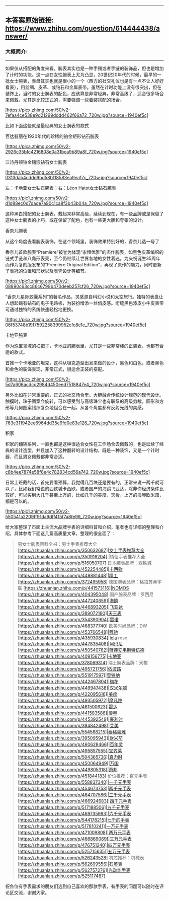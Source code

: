 ----------------------------------------
## 本答案原始链接: https://www.zhihu.com/question/614444438/answer/
### 大概简介: 
----------------------------------------
如果仅从搭配的角度来看，腕表其实也是一种手镯或者手链的装饰品，但也是增加了计时的功能。这一点在女性腕表上尤为凸显，20世纪20年代的时候，最早的一批女士腕表，表盘其实也就是很小的一个（西方的社交礼仪也是有一点不让人好好看表），用丝绸、皮革、或钻石和金属表带。虽然在计时功能上没有很突出，但在装饰上，当时的女士腕表的配色，应该算是非常经典，非常高级了，适合很多场合来佩戴，尤其是比较正式的，需要强调一些着装搭配的场合。

[https://picx.zhimg.com/50/v2-7efaa4ce538e9d21299dddd462f66a72_720w.jpg?source=1940ef5c]

比如下面这些就是最经典的女士腕表的款式

百达翡丽在1920年代的珍稀的铂金矩形钻石腕表

[https://pica.zhimg.com/50/v2-2926c35bfc4216808e0a31bca9b89a8f_720w.jpg?source=1940ef5c]

江诗丹顿铂金镶嵌钻石女士腕表

[https://picx.zhimg.com/50/v2-0313dab4cddd9bd58b118583ea9ea17c_720w.jpg?source=1940ef5c]

左：卡地亚女士钻石腕表；右：Léon Hatot女士钻石腕表

[https://pic1.zhimg.com/50/v2-d1d88ec0d7dade7a90c1ca8f3b43b04a_720w.jpg?source=1940ef5c]

这种黑白搭配的女士腕表，戴起来非常高级，延续到现在，有一些品牌或是保留了这种女士腕表的小巧，或在保留了配色，也有一些更大胆和夸张的设计。


香奈儿腕表

从这个角度去看腕表装饰，在这个领域里，装饰效果特别好的，香奈儿选一号了

香奈儿首款腕表“Première”被誉为体现“永恒优雅”的杰作腕表，如黑色皮革编织的链式手链和八角形表壳，至今仍继续让世界各地的女性着迷。为庆祝诞生35周年而作为复刻版发布的“Première Original Edition”，再现了原作的魅力，同时更新了表冠的位置和形状以及表壳设计等细节。

[https://pic1.zhimg.com/50/v2-08890c63cc86c6799b470deeb257cf26_720w.jpg?source=1940ef5c]

“香奈儿星际胶囊系列”的著名作品，灵感源自科幻小说和太空旅行。独特的表盘让人想起镶有钻石的电子电路板，为装扮增添一丝俏皮感。绗缝黑色漆皮小牛皮表带可通过独特的系统快速轻松地更换。

[https://picx.zhimg.com/50/v2-06f53748b19f7592258399952cfc8e1e_720w.jpg?source=1940ef5c]


卡地亚腕表

作为珠宝领域的扛把子，卡地亚的腕表里，尤其是一些非常棒的正装表，也都有合适的款式。

首推一个卡地亚的坦克，这种从坦克造型出发来做的设计，黑色和白色，或者黑色和金色的装饰表现，非常正式，很适合正装的搭配。

[https://picx.zhimg.com/50/v2-5d7a606acdcd2984d450eed7518847e4_720w.jpg?source=1940ef5c]

另外比如在非常重要的，正式的社交场合里。大胆融合传统设计规范的现代设计。触摸时，珠子图案会旋转，可以感受到与高级珠宝也有联系的高级剪裁。圆形和方形等几何图案错综复杂地组合在一起，从各个角度都有反射光线的美感。

[https://picx.zhimg.com/50/v2-763e311942ee6964dd35e9fd0e83e126_720w.jpg?source=1940ef5c]


积家

积家的翻转系列，一直也都是这种很适合女性在工作场合去佩戴的，也是延续了经典的设计造型，并且加入了这种翻转的设计结构，既是一种装饰，又是一个计时器，而且男女佩戴都非常合适。

[https://picx.zhimg.com/50/v2-c8b4ee7874e58f8e4c782834cd56a742_720w.jpg?source=1940ef5c]



日常上班戴的话，首先要看预算，我觉得几百块还是要有的，正常来说一两千就可以了，比如我们常说的西铁城卡西欧，或者国产的海鸥飞亚达，除非你经济条件比较好，可以买到大几千甚至上万的，比如几千的美度，天梭，上万的浪琴欧米茄，都是可以的。

[https://pic1.zhimg.com/50/v2-550541a2209ff91da9dff415f7a8fe99_720w.jpg?source=1940ef5c]

给大家整理了市面上主流大品牌手表的详细科普和介绍，笔者也有详细的整理和介绍，具体参考下面这几篇高质量文章，整理的很全面了：

> 男女士腕表百科全书：男士手表推荐大全 [https://zhuanlan.zhihu.com/p/350632687]|女士手表推荐大全 [https://zhuanlan.zhihu.com/p/350916204] |情侣手表推荐大全 [https://zhuanlan.zhihu.com/p/516050707]
> 日本腕表品牌：西铁城 [https://zhuanlan.zhihu.com/p/452254485]|卡西欧 [https://zhuanlan.zhihu.com/p/449881448]|精工 [https://zhuanlan.zhihu.com/p/372495958]
> 德国腕表品牌：格拉苏蒂宇联 [https://zhuanlan.zhihu.com/p/441573116]|NOMOS [https://zhuanlan.zhihu.com/p/404395048]
> 国产腕表品牌：罗西尼 [https://zhuanlan.zhihu.com/p/447240659]|海鸥 [https://zhuanlan.zhihu.com/p/446893205]|飞亚达 [https://zhuanlan.zhihu.com/p/389072190]|天王表 [https://zhuanlan.zhihu.com/p/354390904]|雷诺 [https://zhuanlan.zhihu.com/p/468377740]
> 欧美时尚品牌：DW [https://zhuanlan.zhihu.com/p/453766548]|蔻驰 [https://zhuanlan.zhihu.com/p/435930834]|lola rose [https://zhuanlan.zhihu.com/p/447835408]|阿玛尼 [https://zhuanlan.zhihu.com/p/450540762]|薇薇安韦斯特伍德 [https://zhuanlan.zhihu.com/p/409156775]|卡地亚 [https://zhuanlan.zhihu.com/p/378069314]
> 瑞士腕表品牌：天梭 [https://zhuanlan.zhihu.com/p/495721756]|依波路 [https://zhuanlan.zhihu.com/p/551917597]|雪铁纳 [https://zhuanlan.zhihu.com/p/442467804]|梅花 [https://zhuanlan.zhihu.com/p/449947438]|汉米尔顿 [https://zhuanlan.zhihu.com/p/422095616]|美度 [https://zhuanlan.zhihu.com/p/493505972]|摩凡陀 [https://zhuanlan.zhihu.com/p/461500623]|雷达 [https://zhuanlan.zhihu.com/p/441583586]|浪琴 [https://zhuanlan.zhihu.com/p/445392549]|豪利时 [https://zhuanlan.zhihu.com/p/394842498]|艾美 [https://zhuanlan.zhihu.com/p/554568215]|泰格豪雅 [https://zhuanlan.zhihu.com/p/395095943]|欧米茄 [https://zhuanlan.zhihu.com/p/460628466]|百年灵 [https://zhuanlan.zhihu.com/p/495857555]|宝齐莱 [https://zhuanlan.zhihu.com/p/504365736]|真力时 [https://zhuanlan.zhihu.com/p/450064949]|万国 [https://zhuanlan.zhihu.com/p/449805318]|萧邦 [https://zhuanlan.zhihu.com/p/451844183]
> 价位推荐：百元手表 [https://zhuanlan.zhihu.com/p/558837340]|一千元手表 [https://zhuanlan.zhihu.com/p/454673753]|两千元手表 [https://zhuanlan.zhihu.com/p/464707586]|三千元手表 [https://zhuanlan.zhihu.com/p/466924683]|四千元手表 [https://zhuanlan.zhihu.com/p/517188506]|五千元手表 [https://zhuanlan.zhihu.com/p/469735993]|六千元手表 [https://zhuanlan.zhihu.com/p/544178215]|七千的手表 [https://zhuanlan.zhihu.com/p/517810241]|一万元手表 [https://zhuanlan.zhihu.com/p/471009808]|两万元手表 [https://zhuanlan.zhihu.com/p/466869069]|三万元手表 [https://zhuanlan.zhihu.com/p/476751240]|四万元手表 [https://zhuanlan.zhihu.com/p/525715635]|五万元手表 [https://zhuanlan.zhihu.com/p/526243528]
> 机芯推荐：机械表 [https://zhuanlan.zhihu.com/p/562699556]|石英表 [https://zhuanlan.zhihu.com/p/562757276]|光动能手表 [https://zhuanlan.zhihu.com/p/525117487]

祝各位有手表需求的朋友们选到自己喜欢的那款手表，有手表的问题可以随时在评论区交流，谢谢大家。